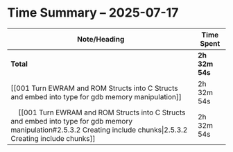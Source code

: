 # Time Summary – 2025-07-17

| Note/Heading | Time Spent |
|--------------|------------|
| **Total** | **2h 32m 54s** |
| [[001 Turn EWRAM and ROM Structs into C Structs and embed into type for gdb memory manipulation]] | 2h 32m 54s |
| &nbsp;&nbsp;&nbsp;&nbsp;[[001 Turn EWRAM and ROM Structs into C Structs and embed into type for gdb memory manipulation#2.5.3.2 Creating include chunks\|2.5.3.2 Creating include chunks]] | 2h 32m 54s |

